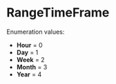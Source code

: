 # RangeTimeFrame

Enumeration values:

- **Hour** = 0
- **Day** = 1
- **Week** = 2
- **Month** = 3
- **Year** = 4

